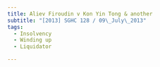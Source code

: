 ```yaml
---
title: Aliev Firoudin v Kon Yin Tong & another 
subtitle: "[2013] SGHC 128 / 09\_July\_2013"
tags:
  - Insolvency
  - Winding up
  - Liquidator

---
```



